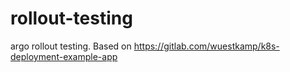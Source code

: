 # rollout-testing
argo rollout testing. Based on https://gitlab.com/wuestkamp/k8s-deployment-example-app
